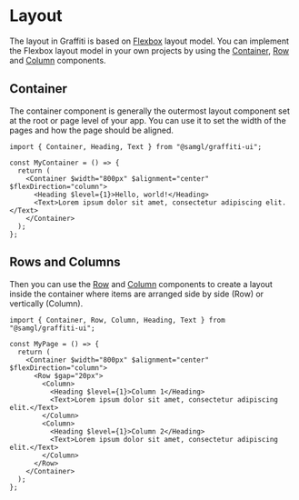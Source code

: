 # Layout

The layout in Graffiti is based on [Flexbox](https://developer.mozilla.org/en-US/docs/Web/CSS/CSS_Flexible_Box_Layout/Basic_Concepts_of_Flexbox) layout model. You can implement the Flexbox layout model in your own projects by using the [Container](./container), [Row](./row) and [Column](./column) components.

## Container

The container component is generally the outermost layout component set at the root or page level of your app. You can use it to set the width of the pages and how the page should be aligned.

```tsx
import { Container, Heading, Text } from "@samgl/graffiti-ui";

const MyContainer = () => {
  return (
    <Container $width="800px" $alignment="center" $flexDirection="column">
      <Heading $level={1}>Hello, world!</Heading>
      <Text>Lorem ipsum dolor sit amet, consectetur adipiscing elit.</Text>
    </Container>
  );
};
```

## Rows and Columns

Then you can use the [Row](./row) and [Column](./column) components to create a layout inside the container where items are arranged side by side (Row) or vertically (Column).

```tsx
import { Container, Row, Column, Heading, Text } from "@samgl/graffiti-ui";

const MyPage = () => {
  return (
    <Container $width="800px" $alignment="center" $flexDirection="column">
      <Row $gap="20px">
        <Column>
          <Heading $level={1}>Column 1</Heading>
          <Text>Lorem ipsum dolor sit amet, consectetur adipiscing elit.</Text>
        </Column>
        <Column>
          <Heading $level={1}>Column 2</Heading>
          <Text>Lorem ipsum dolor sit amet, consectetur adipiscing elit.</Text>
        </Column>
      </Row>
    </Container>
  );
};
```
